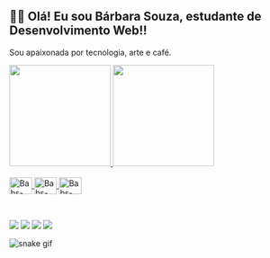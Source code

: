 ## 👩‍💻 Olá! Eu sou Bárbara Souza, estudante de Desenvolvimento Web!!

<div>
  <p>Sou apaixonada por tecnologia, arte e café.</p>

<div>
  <a href="https://github.com/souzabarbara">
    <img height="180cm" src="https://github-readme-stats.vercel.app/api?username=souzabarbara&theme=nightowl&show_icons=true"/>
<img height ="180cm" src="https://github-readme-stats.vercel.app/api/top-langs/?username=souzabarbara&theme=nightowl&layout=compact"/>
    </div>
<div style="display: inline_block"><br>
  <img align="center" alt="Babs-Js" height="30" width="40" src="https://cdn.jsdelivr.net/gh/devicons/devicon/icons/javascript/javascript-plain.svg">
  <img align="center" alt="Babs-Html" height="30" width="40" src="https://cdn.jsdelivr.net/gh/devicons/devicon/icons/html5/html5-original.svg">
  <img align="center" alt="Babs-Css" height="30" width="40" src="https://cdn.jsdelivr.net/gh/devicons/devicon/icons/css3/css3-original.svg"">
  </div>      
 </div> 
                                                                                                                                            
##
                                                                                                                                      
<div><br>                                                                                                                                           
<a href="https://www.instagram.com/souzabab/" target="_blank"> <img src="https://img.shields.io/badge/Instagram-E4405F?style=for-the-badge&logo=instagram&logoColor=white" target"_black"></a>
<a href="https://twitter.com/brabinha__" target="_blank"> <img src="https://img.shields.io/badge/Twitter-1DA1F2?style=for-the-badge&logo=twitter&logoColor=white" target"_black"></a>
<a href=" mailto:barbarasouza.dev@gmail.com" target="_blank"> <img src="https://img.shields.io/badge/Gmail-D14836?style=for-the-badge&logo=gmail&logoColor=white" target"_black"></a>
<a href="https://www.linkedin.com/in/barbarasouzasantos/" target="_blank"> <img src="https://img.shields.io/badge/LinkedIn-0077B5?style=for-the-badge&logo=linkedin&logoColor=white" target"_black"></a>

![snake gif](https://github.com/souzabarbara/souzabarbara/blob/output/github-contribution-grid-snake.svg)
</div>
